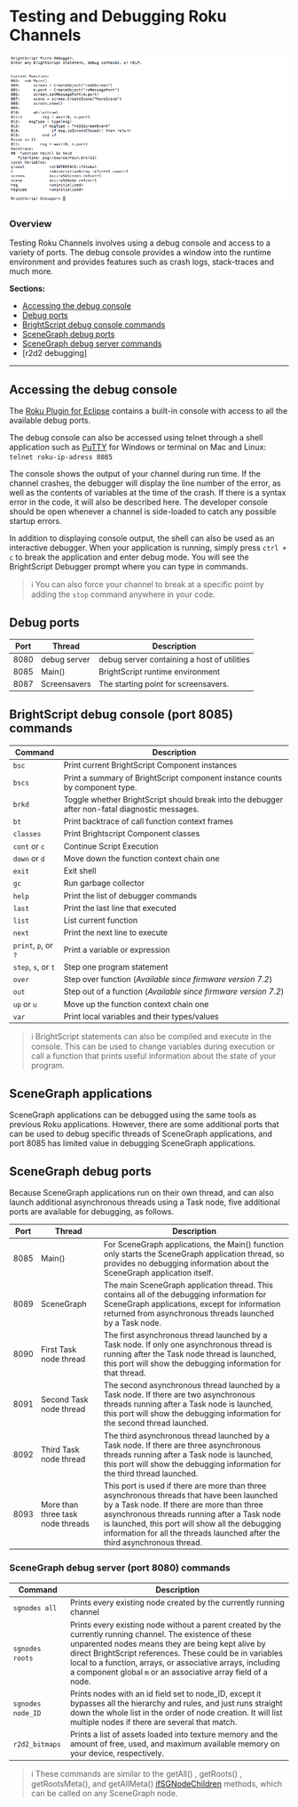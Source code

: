 # Testing and Debugging Roku Channels

![](../../images/debugger-console.png)

### Overview

Testing Roku Channels involves using a debug console and access to a variety of ports. The debug console provides a window into the runtime environment and provides features such as crash logs, stack-traces and much more.

**Sections:**

* [Accessing the debug console](#accessing-the-debug-console)
* [Debug ports](#debug-ports)
* [BrightScript debug console commands](#brightscript-debug-console-port-8085-commands)
* [SceneGraph debug ports](#scenegraph-debug-ports)
* [SceneGraph debug server commands](#scenegraph-debug-server-port-8080-commands)
* [r2d2 debugging]

---

## Accessing the debug console

The [Roku Plugin for Eclipse](/develop/developer-tools/eclipse-plugin.md) contains a built-in console with access to all the available debug ports.

The debug console can also be accessed using telnet through a shell application such as [PuTTY](http://www.putty.org/) for Windows or terminal on Mac and Linux: `telnet roku-ip-adress 8085`

The console shows the output of your channel during run time. If the channel crashes, the debugger will display the line number of the error, as well as the contents of variables at the time of the crash. If there is a syntax error in the code, it will also be described here. The developer console should be open whenever a channel is side-loaded to catch any possible startup errors.

In addition to displaying console output, the shell can also be used as an interactive debugger. When your application is running, simply press `ctrl + c` to break the application and enter debug mode. You will see the BrightScript Debugger prompt where you can type in commands.

> :information_source: You can also force your channel to break at a specific point by adding the `stop` command anywhere in your code.

## Debug ports

| Port    | Thread    | Description        |
| ------- | --------- | ------------------ |
| 8080    | debug server | debug server containing a host of utilities
| 8085    | Main()    | BrightScript runtime environment
| 8087    | Screensavers | The starting point for screensavers.

## BrightScript debug console (port 8085) commands

| Command | Description |
| ------- | ----------- |
| `bsc`	    | Print current BrightScript Component instances
| `bscs`    |	Print a summary of BrightScript component instance counts by component type.
| `brkd`	  | Toggle whether BrightScript should break into the debugger after non-fatal diagnostic messages.
| `bt`	    | Print backtrace of call function context frames
| `classes`	| Print Brightscript Component classes
| `cont` or `c`	| Continue Script Execution
| `down` or `d`	| Move down the function context chain one
| `exit`	  | Exit shell
| `gc`	    | Run garbage collector
| `help`	  | Print the list of debugger commands
| `last`	  | Print the last line that executed
| `list`	  | List current function
| `next`	  | Print the next line to execute
| `print`, `p`, or `?`	| Print a variable or expression
| `step`, `s`, or `t`	| Step one program statement
| `over`	  | Step over function (_Available since firmware version 7.2_)
| `out`	    | Step out of a function (_Available since firmware version 7.2_)
| `up` or `u`	| Move up the function context chain one
| `var`	    | Print local variables and their types/values

> :information_source: BrightScript statements can also be compiled and execute in the console. This can be used to change variables during execution or call a function that prints useful information about the state of your program.

## SceneGraph applications

SceneGraph applications can be debugged using the same tools as previous Roku applications. However, there are some additional ports that can be used to debug specific threads of SceneGraph applications, and port 8085 has limited value in debugging SceneGraph applications.

## SceneGraph debug ports

Because SceneGraph applications run on their own thread, and can also launch additional asynchronous threads using a Task node, five additional ports are available for debugging, as follows.

| Port    | Thread    | Description        |
| ------- | --------- | ------------------ |
| 8085    | Main()    | For SceneGraph applications, the Main() function only starts the SceneGraph application thread, so provides no debugging information about the SceneGraph application itself.
| 8089    | SceneGraph| The main SceneGraph application thread. This contains all of the debugging information for SceneGraph applications, except for information returned from asynchronous threads launched by a Task node.
| 8090    | First Task node thread | The first asynchronous thread launched by a Task node. If only one asynchronous thread is running after the Task node thread is launched, this port will show the debugging information for that thread.
| 8091    | Second Task node thread | The second asynchronous thread launched by a Task node. If there are two asynchronous threads running after a Task node is launched, this port will show the debugging information for the second thread launched.
| 8092    | Third Task node thread | The third asynchronous thread launched by a Task node. If there are three asynchronous threads running after a Task node is launched, this port will show the debugging information for the third thread launched.
| 8093    | More than three task node threads | This port is used if there are more than three asynchronous threads that have been launched by a Task node. If there are more than three asynchronous threads running after a Task node is launched, this port will show all the debugging information for all the threads launched after the third asynchronous thread.

### SceneGraph debug server (port 8080) commands
| Command | Description |
| ------- | ----------- |
| `sgnodes all` | Prints every existing node created by the currently running channel
| `sgnodes roots` | Prints every existing node without a parent created by the currently running channel. The existence of these unparented nodes means they are being kept alive by direct BrightScript references. These could be in variables local to a function, arrays, or associative arrays, including a component global `m` or an associative array field of a node.
| `sgnodes node_ID` | Prints nodes with an id field set to node_ID, except it bypasses all the hierarchy and rules, and just runs straight down the whole list in the order of node creation. It will list multiple nodes if there are several that match.
| `r2d2_bitmaps` | Prints a list of assets loaded into texture memory and the amount of free, used, and maximum available memory on your device, respectively. | 

> :information_source: These commands are similar to the getAll() , getRoots() ,  getRootsMeta(), and getAllMeta() [ifSGNodeChildren](https://sdkdocs.roku.com/display/sdkdoc/ifSGNodeChildren) methods, which can be called on any SceneGraph node.
